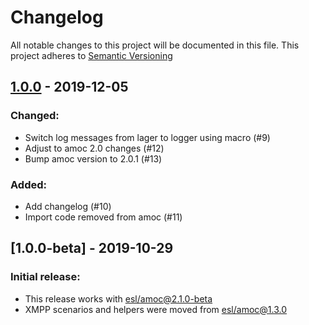 # Changelog

All notable changes to this project will be documented in this file.
This project adheres to [Semantic Versioning](http://semver.org/)

## [1.0.0](https://github.com/esl/amoc/compare/1.0.0-beta...1.0.0) - 2019-12-05

### Changed:
- Switch log messages from lager to logger using macro (#9)
- Adjust to amoc 2.0 changes (#12)
- Bump amoc version to 2.0.1 (#13)

### Added:
- Add changelog (#10)
- Import code removed from amoc (#11)

## [1.0.0-beta] - 2019-10-29

### Initial release:

- This release works with [esl/amoc@2.1.0-beta](https://github.com/esl/amoc/tree/2.0.0-beta)
- XMPP scenarios and helpers were moved from [esl/amoc@1.3.0](https://github.com/esl/amoc/tree/1.3.0)
